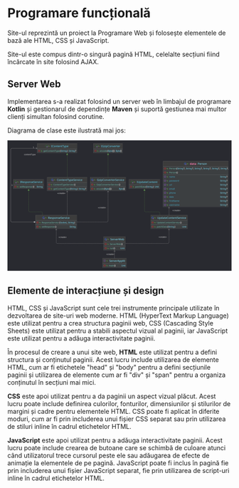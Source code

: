 # Programare funcțională

Site-ul reprezintă un proiect la Programare Web și folosește elementele de bază ale HTML, CSS și JavaScript.

Site-ul este compus dintr-o singură pagină HTML, celelalte secțiuni fiind încărcate în site folosind AJAX.

## Server Web

Implementarea s-a realizat folosind un server web în limbajul de programare **Kotlin** și gestionarul de dependințe **Maven** și suportă gestiunea mai multor clienți simultan folosind corutine.

Diagrama de clase este ilustrată mai jos:

![Diagrama de clase](package.png)

## Elemente de interacțiune și design

HTML, CSS și JavaScript sunt cele trei instrumente principale utilizate în dezvoltarea de site-uri web moderne. HTML (HyperText Markup Language) este utilizat pentru a crea structura paginii web, CSS (Cascading Style Sheets) este utilizat pentru a stabili aspectul vizual al paginii, iar JavaScript este utilizat pentru a adăuga interactivitate paginii.

În procesul de creare a unui site web, **HTML** este utilizat pentru a defini structura și conținutul paginii. Acest lucru include utilizarea de elemente HTML, cum ar fi etichetele "head" și "body" pentru a defini secțiunile paginii și utilizarea de elemente cum ar fi "div" și "span" pentru a organiza conținutul în secțiuni mai mici.

**CSS** este apoi utilizat pentru a da paginii un aspect vizual plăcut. Acest lucru poate include definirea culorilor, fonturilor, dimensiunilor și stilurilor de margini și cadre pentru elementele HTML. CSS poate fi aplicat în diferite moduri, cum ar fi prin includerea unui fișier CSS separat sau prin utilizarea de stiluri inline în cadrul etichetelor HTML.

**JavaScript** este apoi utilizat pentru a adăuga interactivitate paginii. Acest lucru poate include crearea de butoane care se schimbă de culoare atunci când utilizatorul trece cursorul peste ele sau adăugarea de efecte de animație la elementele de pe pagină. JavaScript poate fi inclus în pagină fie prin includerea unui fișier JavaScript separat, fie prin utilizarea de script-uri inline în cadrul etichetelor HTML.
